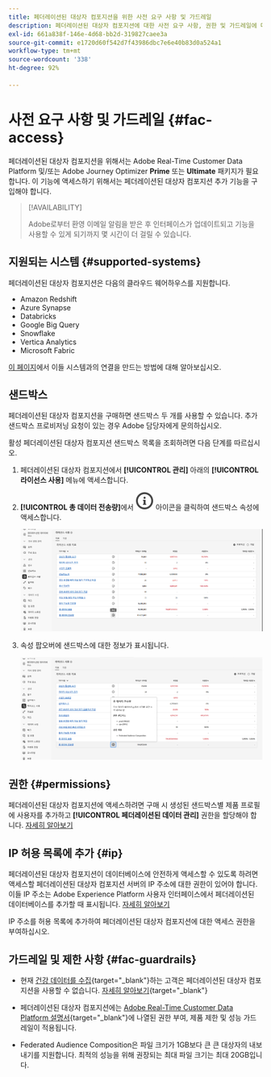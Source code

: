 ```yaml
---
title: 페더레이션된 대상자 컴포지션을 위한 사전 요구 사항 및 가드레일
description: 페더레이션된 대상자 컴포지션에 대한 사전 요구 사항, 권한 및 가드레일에 대해 알아보기
exl-id: 661a838f-146e-4d68-bb2d-319827caee3a
source-git-commit: e1720d60f542d7f43986dbc7e6e40b83d0a524a1
workflow-type: tm+mt
source-wordcount: '338'
ht-degree: 92%

---
```


# 사전 요구 사항 및 가드레일 {#fac-access}

페더레이션된 대상자 컴포지션을 위해서는 Adobe Real-Time Customer Data Platform 및/또는 Adobe Journey Optimizer **Prime** 또는 **Ultimate** 패키지가 필요합니다. 이 기능에 액세스하기 위해서는 페더레이션된 대상자 컴포지션 추가 기능을 구입해야 합니다.

>[!AVAILABILITY]
>
>Adobe로부터 환영 이메일 알림을 받은 후 인터페이스가 업데이트되고 기능을 사용할 수 있게 되기까지 몇 시간이 더 걸릴 수 있습니다.

## 지원되는 시스템 {#supported-systems}

페더레이션된 대상자 컴포지션은 다음의 클라우드 웨어하우스를 지원합니다.

* Amazon Redshift
* Azure Synapse
* Databricks
* Google Big Query
* Snowflake
* Vertica Analytics
* Microsoft Fabric

[이 페이지](../connections/connections.md)에서 이들 시스템과의 연결을 만드는 방법에 대해 알아보십시오.

## 샌드박스

페더레이션된 대상자 컴포지션을 구매하면 샌드박스 두 개를 사용할 수 있습니다. 추가 샌드박스 프로비저닝 요청이 있는 경우 Adobe 담당자에게 문의하십시오.

활성 페더레이션된 대상자 컴포지션 샌드박스 목록을 조회하려면 다음 단계를 따르십시오.

1. 페더레이션된 대상자 컴포지션에서 **[!UICONTROL 관리]** 아래의 **[!UICONTROL 라이선스 사용]** 메뉴에 액세스합니다.

1. **[!UICONTROL 총 데이터 전송량]**&#x200B;에서 ![](assets/do-not-localize/Smock_InfoOutline_18_N.svg) 아이콘을 클릭하여 샌드박스 속성에 액세스합니다.

   ![](assets/sandbox_1.png)

1. 속성 팝오버에 샌드박스에 대한 정보가 표시됩니다.

   ![](assets/sandbox_2.png)

## 권한 {#permissions}

페더레이션된 대상자 컴포지션에 액세스하려면 구매 시 생성된 샌드박스별 제품 프로필에 사용자를 추가하고 **[!UICONTROL 페더레이션된 데이터 관리]** 권한을 할당해야 합니다. [자세히 알아보기](feature-access.md)

## IP 허용 목록에 추가 {#ip}

페더레이션된 대상자 컴포지션이 데이터베이스에 안전하게 액세스할 수 있도록 하려면 액세스할 페더레이션된 대상자 컴포지션 서버의 IP 주소에 대한 권한이 있어야 합니다. 이들 IP 주소는 Adobe Experience Platform 사용자 인터페이스에서 페더레이션된 데이터베이스를 추가할 때 표시됩니다. [자세히 알아보기](../connections/connections.md)

IP 주소를 허용 목록에 추가하여 페더레이션된 대상자 컴포지션에 대한 액세스 권한을 부여하십시오.

## 가드레일 및 제한 사항 {#fac-guardrails}

* 현재 [건강 데이터를 수집](https://experienceleague.adobe.com/ko/docs/events/customer-data-management-voices-recordings/governance/healthcare-shield){target="_blank"}하는 고객은 페더레이션된 대상자 컴포지션을 사용할 수 없습니다. [자세히 알아보기](https://experienceleague.adobe.com/ko/docs/journey-optimizer/using/audiences-profiles-identities/audiences/about-audiences){target="_blank"}

<!--
* Federated Audience Composition is compatible with Privacy & Security Shield and can be used in all verticals except for healthcare industries. Currently, Federated Audience Composition cannot be licensed to customers looking to ingest health data. [Learn more](https://experienceleague.adobe.com/ko/docs/events/customer-data-management-voices-recordings/governance/healthcare-shield){target="_blank"}-->

* 페더레이션된 대상자 컴포지션에는 [Adobe Real-Time Customer Data Platform 설명서](https://experienceleague.adobe.com/ko/docs/experience-platform/profile/guardrails){target="_blank"}에 나열된 권한 부여, 제품 제한 및 성능 가드레일이 적용됩니다.

* Federated Audience Composition은 파일 크기가 1GB보다 큰 큰 대상자의 내보내기를 지원합니다. 최적의 성능을 위해 권장되는 최대 파일 크기는 최대 20GB입니다.


